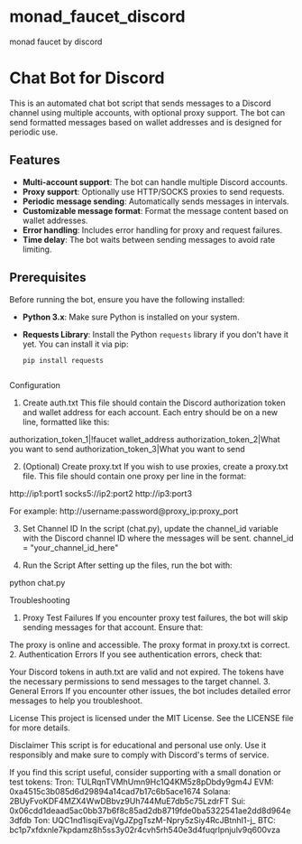 # monad_faucet_discord
monad faucet by discord
# Chat Bot for Discord

This is an automated chat bot script that sends messages to a Discord channel using multiple accounts, with optional proxy support. The bot can send formatted messages based on wallet addresses and is designed for periodic use.

## Features

- **Multi-account support**: The bot can handle multiple Discord accounts.
- **Proxy support**: Optionally use HTTP/SOCKS proxies to send requests.
- **Periodic message sending**: Automatically sends messages in intervals.
- **Customizable message format**: Format the message content based on wallet addresses.
- **Error handling**: Includes error handling for proxy and request failures.
- **Time delay**: The bot waits between sending messages to avoid rate limiting.

## Prerequisites

Before running the bot, ensure you have the following installed:

- **Python 3.x**: Make sure Python is installed on your system.
- **Requests Library**: Install the Python `requests` library if you don't have it yet. You can install it via pip:
  
  ```bash
  pip install requests



Configuration
1. Create auth.txt
This file should contain the Discord authorization token and wallet address for each account. Each entry should be on a new line, formatted like this:

authorization_token_1|!faucet wallet_address
authorization_token_2|What you want to send
authorization_token_3|What you want to send

2. (Optional) Create proxy.txt
If you wish to use proxies, create a proxy.txt file. This file should contain one proxy per line in the format:

http://ip1:port1
socks5://ip2:port2
http://ip3:port3

For example:
http://username:password@proxy_ip:proxy_port

3. Set Channel ID
In the script (chat.py), update the channel_id variable with the Discord channel ID where the messages will be sent.
channel_id = "your_channel_id_here"

4. Run the Script
After setting up the files, run the bot with:

python chat.py

Troubleshooting
1. Proxy Test Failures
If you encounter proxy test failures, the bot will skip sending messages for that account. Ensure that:

The proxy is online and accessible.
The proxy format in proxy.txt is correct.
2. Authentication Errors
If you see authentication errors, check that:

Your Discord tokens in auth.txt are valid and not expired.
The tokens have the necessary permissions to send messages to the target channel.
3. General Errors
If you encounter other issues, the bot includes detailed error messages to help you troubleshoot.

License
This project is licensed under the MIT License. See the LICENSE file for more details.

Disclaimer
This script is for educational and personal use only. Use it responsibly and make sure to comply with Discord's terms of service.

If you find this script useful, consider supporting with a small donation or test tokens:
Tron: TULRqnTVMhUmn9Hc1Q4KM5z8pDbdy9gm4J
EVM: 0xa4515c3b085d6d29894a14cad7b17c6b5ace1674
Solana: 2BUyFvoKDF4MZX4WwDBbvz9Uh744MuE7db5c75LzdrFT
Sui: 0x06cdd1deaad5ac0bb37b6f8c85ad2db8719fde0ba5322541ae2dd8d964e3dfdb
Ton: UQC1nd1isqiEvajVgJZpgTszM-Npry5zSiy4RcJBtnhI1-j_
BTC: bc1p7xfdxnle7kpdamz8h5ss3y02r4cvh5rh540e3d4fuqrlpnjulv9q600vza